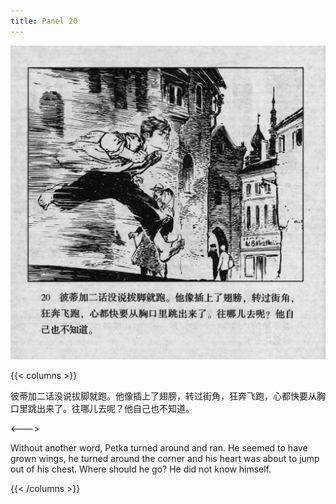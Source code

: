 ```yaml
---
title: Panel 20
---
```


 ![biao page](./../../images/biao/seifert0726_biao_0024_020.jpg)

{{< columns >}}



彼蒂加二话没说拔脚就跑。他像插上了翅膀，转过街角，狂奔飞跑，心都快要从胸口里跳出来了。往哪儿去呢？他自己也不知道。

<--->


Without another word, Petka turned around and ran. He seemed to have grown wings, he turned around the corner and his heart was about to jump out of his chest. Where should he go? He did not know himself.

{{< /columns >}}